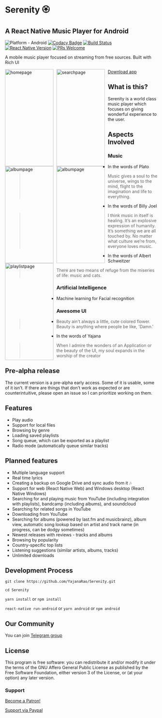 # Serenity 🏵️

## A React Native Music Player for Android

![Platform - Android](https://img.shields.io/badge/platform-Android-yellow.svg)
[![Codacy Badge](https://api.codacy.com/project/badge/Grade/12302c2333a943529c90a79b98a9629c)](https://www.codacy.com/app/yajananrao/Serenity?utm_source=github.com&utm_medium=referral&utm_content=YajanaRao/Serenity&utm_campaign=Badge_Grade)
[![Build Status](https://travis-ci.org/YajanaRao/Serenity.svg?branch=master)](https://travis-ci.org/YajanaRao/Serenity)
[![React Native Version](https://img.shields.io/github/package-json/dependency-version/YajanaRao/serenity/react-native?color=%2361dafb)](https://github.com/react-native-community/releases/blob/master/CHANGELOG.md)
[![PRs Welcome](https://img.shields.io/badge/PRs-Welcome-brightgreen.svg)](https://github.com/YajanaRao/Serenity/pulls)

A mobile music player focused on streaming from free sources. Built with Rich UI

<p float="left">
<img src="https://dl.dropboxusercontent.com/s/wxw2in2ikslg7f9/Screenshot_2019-10-23-23-33-42-998_com.serenity.png?dl=0"
    alt="homepage"
    height="320"
    width="160"
    style="float: left; margin-right: 10px;" />
<img src="https://dl.dropboxusercontent.com/s/1eq9fpi57i9uedq/Screenshot_2019-10-23-23-33-48-532_com.serenity.png?dl=0"
    alt="searchpage"
    height="320"
    width="160"
    style="float: left; margin-right: 10px;"/>
<img src="https://dl.dropboxusercontent.com/s/dbjbqfuabinty3m/Screenshot_2019-10-23-23-34-17-429_com.serenity.png?dl=0"
    alt="albumpage"
    height="320"
    width="160"
    style="float: left; margin-right: 10px;"/>
<img src="https://dl.dropboxusercontent.com/s/mcw8uasljo52274/Screenshot_2019-10-23-23-35-41-341_com.serenity.png?dl=0"
    alt="albumpage"
    height="320"
    width="160"
    style="float: left; margin-right: 10px;"/>
<img src="https://dl.dropboxusercontent.com/s/nzkbnzh635cvv4q/Screenshot_2019-10-23-23-33-52-889_com.serenity.png?dl=0"
    alt="playlistpage"
    height="320"
    width="160"
    style="float: left; margin-right: 10px;"/>
</p>

[Download app](https://appdistribution.firebase.dev/i/Dv8WUupp)

## What is this?

Serenity is a world class music player which focuses on giving wonderful experience to the user.

## Aspects Involved

### Music

- In the words of Plato

  > Music gives a soul to the universe, wings to the mind, flight to the imagination and life to everything.

- In the words of Billy Joel

  > I think music in itself is healing. It’s an explosive expression of humanity. It’s something we are all touched by. No matter what culture we’re from, everyone loves music.

- In the words of Albert Schweitzer

  > There are two means of refuge from the miseries of life: music and cats.

### Artificial Intelligence

- Machine learning for Facial recognition

### Awesome UI

- > Beauty ain't always a little, cute colored flower. Beauty is anything where people be like, 'Damn.'
- In the words of Yajana

  > When I admire the wonders of an Application or the beauty of the UI, my soul expands in the worship of the creator

## Pre-alpha release

The current version is a pre-alpha early access. Some of it is usable, some of it isn't. If there are things that don't work as expected or are counterintuitive, please open an issue so I can prioritize working on them.

## Features

- Play audio
- Support for local files
- Browsing by genre
- Loading saved playlists
- Song queue, which can be exported as a playlist
- Radio mode (automatically queue similar tracks)

## Planned features

- Multiple language support
- Real time lyrics
- Creating a backup on Google Drive and sync audio from it 🎶
- Support for web (React Native Web) and Windows desktop (React Native Windows)
- Searching for and playing music from YouTube (including integration with playlists), bandcamp (including albums), and soundcloud
- Searching for related songs in YouTube
- Downloading from YouTube
- Searching for albums (powered by last.fm and musicbrainz), album view, automatic song lookup based on artist and track name (in progress, can be dodgy sometimes)
- Newest releases with reviews - tracks and albums
- Browsing by popularity
- Country-specific top lists
- Listening suggestions (similar artists, albums, tracks)
- Unlimited downloads

## Development Process

`git clone https://github.com/YajanaRao/Serenity.git`

`cd Serenity`

`yarn install` or `npm install`

`react-native run-android` or `yarn android` or `npm android`

## Our Community

You can join [Telegram group](https://t.me/serenityapp)

## License

This program is free software: you can redistribute it and/or modify it under the terms of the GNU Affero General Public License as published by the Free Software Foundation, either version 3 of the License, or (at your option) any later version.

### Support

[Become a Patron!](https://www.patreon.com/bePatron?u=28198536)

[Support via Paypal](https://paypal.me/YajanaRao?locale.x=en_GB)
